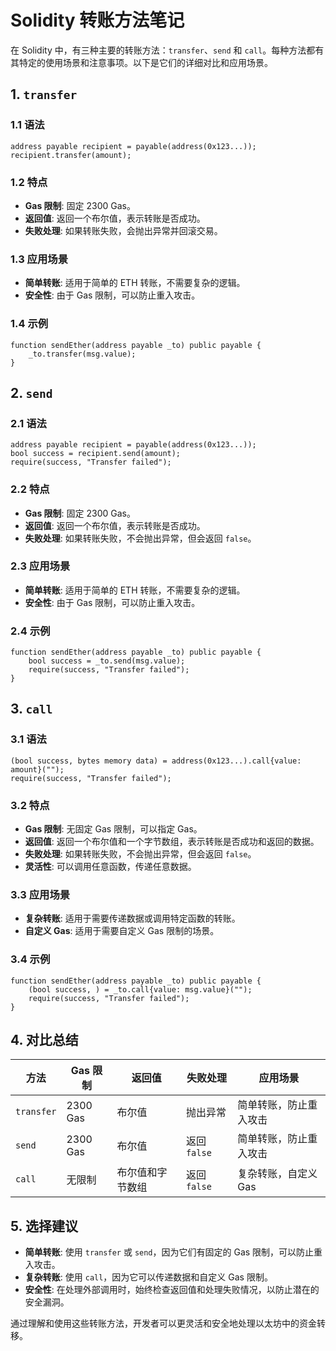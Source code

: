 # Solidity 转账方法笔记

在 Solidity 中，有三种主要的转账方法：`transfer`、`send` 和 `call`。每种方法都有其特定的使用场景和注意事项。以下是它们的详细对比和应用场景。

## 1. `transfer`

### 1.1 语法
```solidity
address payable recipient = payable(address(0x123...));
recipient.transfer(amount);
```

### 1.2 特点
- **Gas 限制**: 固定 2300 Gas。
- **返回值**: 返回一个布尔值，表示转账是否成功。
- **失败处理**: 如果转账失败，会抛出异常并回滚交易。

### 1.3 应用场景
- **简单转账**: 适用于简单的 ETH 转账，不需要复杂的逻辑。
- **安全性**: 由于 Gas 限制，可以防止重入攻击。

### 1.4 示例
```solidity
function sendEther(address payable _to) public payable {
    _to.transfer(msg.value);
}
```

## 2. `send`

### 2.1 语法
```solidity
address payable recipient = payable(address(0x123...));
bool success = recipient.send(amount);
require(success, "Transfer failed");
```

### 2.2 特点
- **Gas 限制**: 固定 2300 Gas。
- **返回值**: 返回一个布尔值，表示转账是否成功。
- **失败处理**: 如果转账失败，不会抛出异常，但会返回 `false`。

### 2.3 应用场景
- **简单转账**: 适用于简单的 ETH 转账，不需要复杂的逻辑。
- **安全性**: 由于 Gas 限制，可以防止重入攻击。

### 2.4 示例
```solidity
function sendEther(address payable _to) public payable {
    bool success = _to.send(msg.value);
    require(success, "Transfer failed");
}
```

## 3. `call`

### 3.1 语法
```solidity
(bool success, bytes memory data) = address(0x123...).call{value: amount}("");
require(success, "Transfer failed");
```

### 3.2 特点
- **Gas 限制**: 无固定 Gas 限制，可以指定 Gas。
- **返回值**: 返回一个布尔值和一个字节数组，表示转账是否成功和返回的数据。
- **失败处理**: 如果转账失败，不会抛出异常，但会返回 `false`。
- **灵活性**: 可以调用任意函数，传递任意数据。

### 3.3 应用场景
- **复杂转账**: 适用于需要传递数据或调用特定函数的转账。
- **自定义 Gas**: 适用于需要自定义 Gas 限制的场景。

### 3.4 示例
```solidity
function sendEther(address payable _to) public payable {
    (bool success, ) = _to.call{value: msg.value}("");
    require(success, "Transfer failed");
}
```

## 4. 对比总结

| 方法       | Gas 限制 | 返回值           | 失败处理     | 应用场景               |
| ---------- | -------- | ---------------- | ------------ | ---------------------- |
| `transfer` | 2300 Gas | 布尔值           | 抛出异常     | 简单转账，防止重入攻击 |
| `send`     | 2300 Gas | 布尔值           | 返回 `false` | 简单转账，防止重入攻击 |
| `call`     | 无限制   | 布尔值和字节数组 | 返回 `false` | 复杂转账，自定义 Gas   |

## 5. 选择建议

- **简单转账**: 使用 `transfer` 或 `send`，因为它们有固定的 Gas 限制，可以防止重入攻击。
- **复杂转账**: 使用 `call`，因为它可以传递数据和自定义 Gas 限制。
- **安全性**: 在处理外部调用时，始终检查返回值和处理失败情况，以防止潜在的安全漏洞。

通过理解和使用这些转账方法，开发者可以更灵活和安全地处理以太坊中的资金转移。